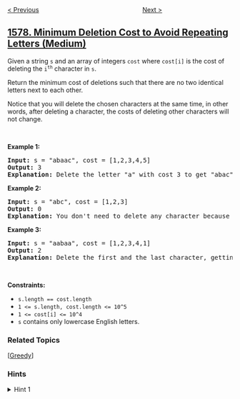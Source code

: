 <!--|This file generated by command(leetcode description); DO NOT EDIT.    |-->
<!--+----------------------------------------------------------------------+-->
<!--|@author    openset <openset.wang@gmail.com>                           |-->
<!--|@link      https://github.com/openset                                 |-->
<!--|@home      https://github.com/openset/leetcode                        |-->
<!--+----------------------------------------------------------------------+-->

[< Previous](../number-of-ways-where-square-of-number-is-equal-to-product-of-two-numbers "Number of Ways Where Square of Number Is Equal to Product of Two Numbers")
　　　　　　　　　　　　　　　　
[Next >](../remove-max-number-of-edges-to-keep-graph-fully-traversable "Remove Max Number of Edges to Keep Graph Fully Traversable")

## [1578. Minimum Deletion Cost to Avoid Repeating Letters (Medium)](https://leetcode.com/problems/minimum-deletion-cost-to-avoid-repeating-letters "避免重复字母的最小删除成本")

<p>Given a&nbsp;string <code>s</code> and an array of integers <code>cost</code> where <code>cost[i]</code>&nbsp;is the cost of deleting the <code>i<sup>th</sup></code> character in <code>s</code>.</p>

<p>Return the minimum cost of deletions such that there are no two identical letters next to each other.</p>

<p>Notice that you will delete the chosen characters at the same time, in other words, after deleting a character, the costs of deleting other characters will not change.</p>

<p>&nbsp;</p>
<p><strong>Example 1:</strong></p>

<pre>
<strong>Input:</strong> s = &quot;abaac&quot;, cost = [1,2,3,4,5]
<strong>Output:</strong> 3
<strong>Explanation:</strong> Delete the letter &quot;a&quot; with cost 3 to get &quot;abac&quot; (String without two identical letters next to each other).
</pre>

<p><strong>Example 2:</strong></p>

<pre>
<strong>Input:</strong> s = &quot;abc&quot;, cost = [1,2,3]
<strong>Output:</strong> 0
<strong>Explanation:</strong> You don&#39;t need to delete any character because there are no identical letters next to each other.
</pre>

<p><strong>Example 3:</strong></p>

<pre>
<strong>Input:</strong> s = &quot;aabaa&quot;, cost = [1,2,3,4,1]
<strong>Output:</strong> 2
<strong>Explanation:</strong> Delete the first and the last character, getting the string (&quot;aba&quot;).
</pre>

<p>&nbsp;</p>
<p><strong>Constraints:</strong></p>

<ul>
	<li><code>s.length == cost.length</code></li>
	<li><code>1 &lt;= s.length, cost.length &lt;= 10^5</code></li>
	<li><code>1 &lt;= cost[i] &lt;=&nbsp;10^4</code></li>
	<li><code>s</code> contains only lowercase English letters.</li>
</ul>

### Related Topics
  [[Greedy](../../tag/greedy/README.md)]

### Hints
<details>
<summary>Hint 1</summary>
Maintain the running sum and max value for repeated letters.
</details>
